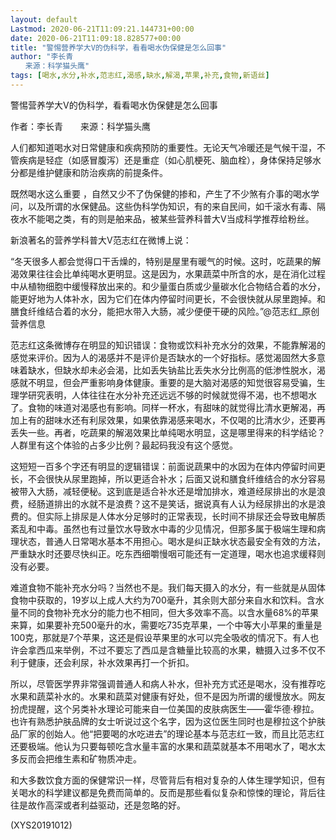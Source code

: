 ```yaml
---
layout: default
Lastmod: 2020-06-21T11:09:21.144731+00:00
date: 2020-06-21T11:09:18.828577+00:00
title: "警惕营养学大V的伪科学，看看喝水伪保健是怎么回事"
author: "李长青
　　来源：科学猫头鹰"
tags: [喝水,水分,补水,范志红,渴感,缺水,解渴,苹果,补充,食物,新语丝]
---
```


警惕营养学大V的伪科学，看看喝水伪保健是怎么回事

作者：李长青　　来源：科学猫头鹰

人们都知道喝水对日常健康和疾病预防的重要性。无论天气冷暖还是气候干湿，不管疾病是轻症（如感冒腹泻）还是重症（如心肌梗死、脑血栓），身体保持足够水分都是维护健康和防治疾病的前提条件。

既然喝水这么重要 ，自然又少不了伪保健的掺和，产生了不少煞有介事的喝水学问，以及所谓的水保健品。这些伪科学伪知识，有的来自民间，如千滚水有毒、隔夜水不能喝之类，有的则是舶来品，被某些营养科普大V当成科学推荐给粉丝。

新浪著名的营养学科普大V范志红在微博上说：

“冬天很多人都会觉得口干舌燥的，特别是屋里有暖气的时候。这时，吃蔬果的解渴效果往往会比单纯喝水更明显。这是因为，水果蔬菜中所含的水，是在消化过程中从植物细胞中缓慢释放出来的。和少量蛋白质或少量碳水化合物结合着的水分，能更好地为人体补水，因为它们在体内停留时间更长，不会很快就从尿里跑掉。和膳食纤维结合着的水分，能把水带入大肠，减少便便干硬的风险。”@范志红_原创营养信息

范志红这条微博存在明显的知识错误：食物或饮料补充水分的效果，不能靠解渴的感觉来评价。因为人的渴感并不是评价是否缺水的一个好指标。感觉渴固然大多意味着缺水，但缺水却未必会渴，比如丢失钠盐比丢失水分比例高的低渗性脱水，渴感就不明显，但会严重影响身体健康。重要的是大脑对渴感的知觉很容易受骗，生理学研究表明，人体往往在水分补充还远远不够的时候就觉得不渴，也不想喝水了。食物的味道对渴感也有影响。同样一杯水，有甜味的就觉得比清水更解渴，再加上有的甜味水还有利尿效果，如果依靠渴感来喝水，不仅喝的比清水少，还要再丢失一些。再者，吃蔬果的解渴效果比单纯喝水明显，这是哪里得来的科学结论？人群里有这个体验的占多少比例？最起码我没有这个感觉。

这短短一百多个字还有明显的逻辑错误：前面说蔬果中的水因为在体内停留时间更长，不会很快从尿里跑掉，所以更适合补水；后面又说和膳食纤维结合的水分容易被带入大肠，减轻便秘。这到底是适合补水还是增加排水，难道经尿排出的水是浪费，经肠道排出的水就不是浪费？这不是笑话，据说真有人认为经尿排出的水是浪费的。但实际上排尿是人体水分足够时的正常表现，长时间不排尿还会导致电解质紊乱和中毒。虽然也有过量饮水导致水中毒的少见情况，但那多属于极端生理和病理状态，普通人日常喝水基本不用担心。喝水是纠正缺水状态最安全有效的方法，严重缺水时还要尽快纠正。吃东西细嚼慢咽可能还有一定道理，喝水也追求缓释则没有必要。

难道食物不能补充水分吗？当然也不是。我们每天摄入的水分，有一些就是从固体食物中获取的，19岁以上成人大约为700毫升，其余则大部分来自水和饮料。含水量不同的食物补充水分的能力也不相同，但大多效率不高。以含水量68%的苹果来算，如果要补充500毫升的水，需要吃735克苹果，一个中等大小苹果的重量是100克，那就是7个苹果，这还是假设苹果里的水可以完全吸收的情况下。有人也许会拿西瓜来举例，不过不要忘了西瓜是含糖量比较高的水果，糖摄入过多不仅不利于健康，还会利尿，补水效果再打一个折扣。

所以，尽管医学界非常强调普通人和病人补水，但补充方式还是喝水，没有推荐吃水果和蔬菜补水的。水果和蔬菜对健康有好处，但不是因为所谓的缓慢放水。网友扮虎提醒，这个另类补水理论可能来自一位美国的皮肤病医生——霍华德·穆拉。也许有熟悉护肤品牌的女士听说过这个名字，因为这位医生同时也是穆拉这个护肤品厂家的创始人。他“把要喝的水吃进去”的理论基本与范志红一致，而且比范志红还要极端。他认为只要每顿吃含水量丰富的水果和蔬菜就基本不用喝水了，喝水太多反而会把维生素和矿物质冲走。

和大多数饮食方面的保健常识一样，尽管背后有相对复杂的人体生理学知识，但有关喝水的科学建议都是免费而简单的。反而是那些看似复杂和惊悚的理论，背后往往是故作高深或者利益驱动，还是忽略的好。

(XYS20191012)

